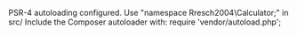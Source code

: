 PSR-4 autoloading configured. Use "namespace Rresch2004\Calculator;" in src/
Include the Composer autoloader with: require 'vendor/autoload.php';
